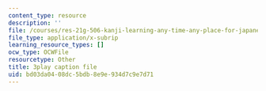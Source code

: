 ```yaml
---
content_type: resource
description: ''
file: /courses/res-21g-506-kanji-learning-any-time-any-place-for-japanese-vi-spring-2021/bd03da0408dc5bdb8e9e934d7c9e7d71_TdcQPpHF5bo.vtt
file_type: application/x-subrip
learning_resource_types: []
ocw_type: OCWFile
resourcetype: Other
title: 3play caption file
uid: bd03da04-08dc-5bdb-8e9e-934d7c9e7d71
---
```

